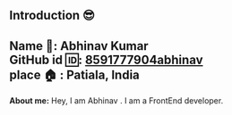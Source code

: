 ## Introduction :sunglasses:
**Name :name_badge:**:   Abhinav Kumar
<br>
**GitHub id :id:**: [8591777904abhinav ](https://github.com/8591777904abhinav)
<br>
**place :house:** : Patiala, India
---
**About me:**
Hey, I am Abhinav . I am a FrontEnd developer.

